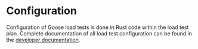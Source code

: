 # Configuration

Configuration of Goose load tests is done in Rust code within the load test plan. Complete documentation of all load test configuration can be found in the [developer documentation](https://docs.rs/goose).
